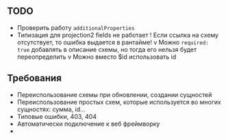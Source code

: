 ## TODO
- Проверить работу `additionalProperties`
- Типизация для projection2 fields не работает
! Если ссылка на схему отсутствует, то ошибка выдается в рантайме!
v Можно `required: true` добавлять в описание схемы, но тогда его нельзя будет переопределить
v Можно вместо $id использовать id

## Требования
- Переиспользование схемы при обновлении, создании сущностей
- Переиспользование простых схем, которые используется во многих сущностях: сумма, id...
- Типовые ошибки, 403, 404
- Автоматически подключение к веб фреймворку
- 